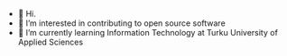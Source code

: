- 👋 Hi.
- 👀 I’m interested in contributing to open source software
- 🌱 I’m currently learning Information Technology at Turku University of Applied Sciences
